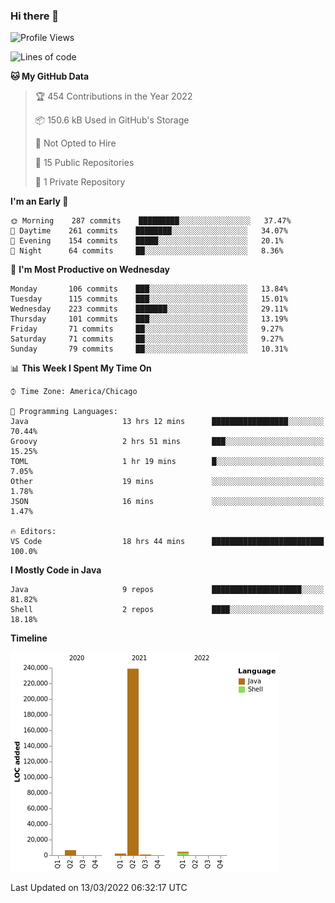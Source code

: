 ### Hi there 👋


<!--START_SECTION:waka-->
![Profile Views](http://img.shields.io/badge/Profile%20Views-1-blue)

![Lines of code](https://img.shields.io/badge/From%20Hello%20World%20I%27ve%20Written-253%20Thousand%20lines%20of%20code-blue)

**🐱 My GitHub Data** 

> 🏆 454 Contributions in the Year 2022
 > 
> 📦 150.6 kB Used in GitHub's Storage 
 > 
> 🚫 Not Opted to Hire
 > 
> 📜 15 Public Repositories 
 > 
> 🔑 1 Private Repository 
 > 
**I'm an Early 🐤** 

```text
🌞 Morning    287 commits    █████████░░░░░░░░░░░░░░░░   37.47% 
🌆 Daytime    261 commits    ████████░░░░░░░░░░░░░░░░░   34.07% 
🌃 Evening    154 commits    █████░░░░░░░░░░░░░░░░░░░░   20.1% 
🌙 Night      64 commits     ██░░░░░░░░░░░░░░░░░░░░░░░   8.36%

```
📅 **I'm Most Productive on Wednesday** 

```text
Monday       106 commits    ███░░░░░░░░░░░░░░░░░░░░░░   13.84% 
Tuesday      115 commits    ███░░░░░░░░░░░░░░░░░░░░░░   15.01% 
Wednesday    223 commits    ███████░░░░░░░░░░░░░░░░░░   29.11% 
Thursday     101 commits    ███░░░░░░░░░░░░░░░░░░░░░░   13.19% 
Friday       71 commits     ██░░░░░░░░░░░░░░░░░░░░░░░   9.27% 
Saturday     71 commits     ██░░░░░░░░░░░░░░░░░░░░░░░   9.27% 
Sunday       79 commits     ██░░░░░░░░░░░░░░░░░░░░░░░   10.31%

```


📊 **This Week I Spent My Time On** 

```text
⌚︎ Time Zone: America/Chicago

💬 Programming Languages: 
Java                     13 hrs 12 mins      █████████████████░░░░░░░░   70.44% 
Groovy                   2 hrs 51 mins       ███░░░░░░░░░░░░░░░░░░░░░░   15.25% 
TOML                     1 hr 19 mins        █░░░░░░░░░░░░░░░░░░░░░░░░   7.05% 
Other                    19 mins             ░░░░░░░░░░░░░░░░░░░░░░░░░   1.78% 
JSON                     16 mins             ░░░░░░░░░░░░░░░░░░░░░░░░░   1.47%

🔥 Editors: 
VS Code                  18 hrs 44 mins      █████████████████████████   100.0%

```

**I Mostly Code in Java** 

```text
Java                     9 repos             ████████████████████░░░░░   81.82% 
Shell                    2 repos             ████░░░░░░░░░░░░░░░░░░░░░   18.18%

```


**Timeline**

![Chart not found](https://raw.githubusercontent.com/powercasgamer/powercasgamer/master/charts/bar_graph.png) 


 Last Updated on 13/03/2022 06:32:17 UTC
<!--END_SECTION:waka-->
